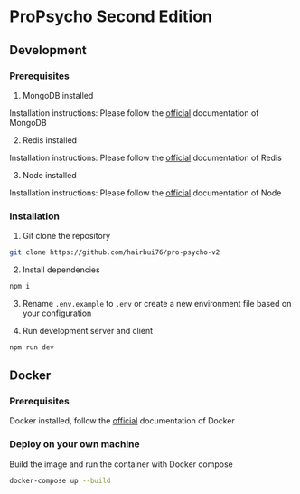 # ProPsycho Second Edition

## Development

### Prerequisites

1. MongoDB installed

 Installation instructions: Please follow the [official](https://www.mongodb.com/docs/manual/installation/) documentation of MongoDB

2. Redis installed

 Installation instructions: Please follow the [official](https://redis.io/docs/getting-started/installation/) documentation of Redis

3. Node installed

 Installation instructions: Please follow the [official](https://nodejs.org/en/download) documentation of Node

### Installation

1. Git clone the repository

```bash
git clone https://github.com/hairbui76/pro-psycho-v2
```

2. Install dependencies

```bash
npm i
```

3. Rename `.env.example` to `.env` or create a new environment file based on your configuration

4. Run development server and client

```bash
npm run dev
```

## Docker

### Prerequisites

Docker installed, follow the [official](https://docs.docker.com/engine/install/) documentation of Docker

### Deploy on your own machine

Build the image and run the container with Docker compose

```bash
docker-compose up --build
```
